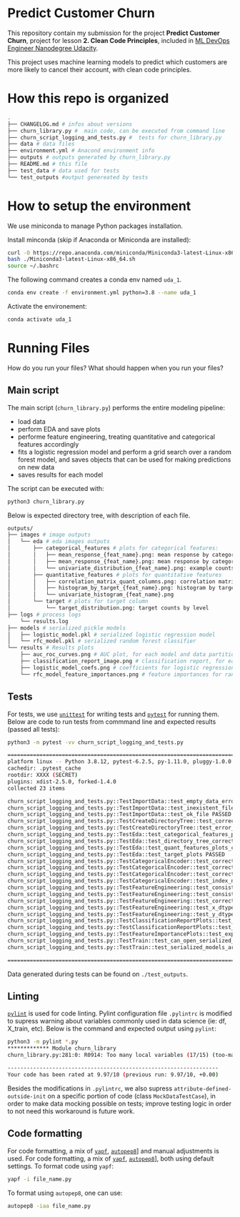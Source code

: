 # Predict Customer Churn

This repository contain my submission for the project **Predict Customer Churn**, project for lesson **2. Clean Code Principles**, included in [ML DevOps Engineer Nanodegree Udacity](https://www.udacity.com/course/machine-learning-dev-ops-engineer-nanodegree--nd0821).

This project uses machine learning models to predict which customers are more likely to cancel their account, with clean code principles.

# How this repo is organized
```bash
.
├── CHANGELOG.md # infos about versions
├── churn_library.py #  main code, can be executed from command line
├── churn_script_logging_and_tests.py #  tests for churn_library.py
├── data # data files
├── environment.yml # Anacond environment info
├── outputs # outputs generated by churn_library.py
├── README.md # this file
├── test_data # data used for tests
└── test_outputs #output genereated by tests
```



# How to setup the environment
We use miniconda to manage Python packages installation.

Install minconda (skip if Anaconda or Miniconda are installed):
```bash
curl -O https://repo.anaconda.com/miniconda/Miniconda3-latest-Linux-x86_64.sh
bash ./Miniconda3-latest-Linux-x86_64.sh
source ~/.bashrc
```

The following command creates a conda env named `uda_1`.
```bash
conda env create -f environment.yml python=3.8 --name uda_1
```

Activate the environement:
```bash
conda activate uda_1
```
# Running Files
How do you run your files? What should happen when you run your files?
## Main script
The main script (`churn_library.py`) performs the entire modeling pipeline:
 - load data
 - perform EDA and save plots
 - performe feature engineering, treating quantitative and categorical features accordingly
 - fits a logistic regression model and perform a grid search over a random forest model, and saves objects that can be used for making predictions on new data
 - saves results for each model

The script can be executed with:
```bash
python3 churn_library.py
```

Below is expected directory tree, with description of each file.
```bash
outputs/
├── images # image outputs
│   └── eda # eda images outputs
│       ├── categorical_features # plots for categorical features:
│       │   ├── mean_response_{feat_name}.png: mean response by category leval, one for each feature
│       │   ├── mean_response_{feat_name}.png: mean response by category leval, one for each feature
│       │   └── univariate_distribution_{feat_name}.png: example counts by category level, one for each feature
│       ├── quantitative_features # plots for quantitative features
│       │   ├── correlation_matrix_quant_columns.png: correlation matrix of all quantitative features (including target column)
│       │   ├── histogram_by_target_{feat_name}.png: histogram by target level
│       │   └── univariate_histogram_{feat_name}.png
│       └── target # plots for target column
│           └── target_distribution.png: target counts by level
├── logs # process logs
    └── results.log
├── models # serialized pickle models
│   ├── logistic_model.pkl # serialized logistic regression model
│   └── rfc_model.pkl # serialized random forest classifier
└── results # Results plots
    ├── auc_roc_curves.png # AUC plot, for each model and data partition (train, test)
    ├── classification_report_image.png # classification report, for each model and data partition (train, test)
    ├── logistic_model_coefs.png # coefficients for logistic regression model
    └── rfc_model_feature_importances.png # feature importances for random forest classifier model
```

## Tests
For tests, we use [`unittest`](https://docs.python.org/3/library/unittest.html) for writing tests and [`pytest`](https://docs.pytest.org/) for running them. Below are code to run tests from commmand line and expected results (passed all tests):
```bash
python3 -m pytest -vv churn_script_logging_and_tests.py

=========================================================================================== test session starts ============================================================================================
platform linux -- Python 3.8.12, pytest-6.2.5, py-1.11.0, pluggy-1.0.0 -- /home/marcospiau/miniconda3/envs/uda_1/bin/python3
cachedir: .pytest_cache
rootdir: XXXX (SECRET)
plugins: xdist-2.5.0, forked-1.4.0
collected 23 items

churn_script_logging_and_tests.py::TestImportData::test_empty_data_error PASSED                                                                                                                      [  4%]
churn_script_logging_and_tests.py::TestImportData::test_inexistent_file_error PASSED                                                                                                                 [  8%]
churn_script_logging_and_tests.py::TestImportData::test_ok_file PASSED                                                                                                                               [ 13%]
churn_script_logging_and_tests.py::TestCreateDirectoryTree::test_correct_creation PASSED                                                                                                             [ 17%]
churn_script_logging_and_tests.py::TestCreateDirectoryTree::test_error_if_exists PASSED                                                                                                              [ 21%]
churn_script_logging_and_tests.py::TestEda::test_categorical_features_plots_created PASSED                                                                                                           [ 26%]
churn_script_logging_and_tests.py::TestEda::test_directory_tree_correct PASSED                                                                                                                       [ 30%]
churn_script_logging_and_tests.py::TestEda::test_quant_features_plots_created PASSED                                                                                                                 [ 34%]
churn_script_logging_and_tests.py::TestEda::test_target_plots PASSED                                                                                                                                 [ 39%]
churn_script_logging_and_tests.py::TestCategoricalEncoder::test_correct_dtype PASSED                                                                                                                 [ 43%]
churn_script_logging_and_tests.py::TestCategoricalEncoder::test_correct_feature_names PASSED                                                                                                         [ 47%]
churn_script_logging_and_tests.py::TestCategoricalEncoder::test_correct_shape PASSED                                                                                                                 [ 52%]
churn_script_logging_and_tests.py::TestCategoricalEncoder::test_index_not_modified PASSED                                                                                                            [ 56%]
churn_script_logging_and_tests.py::TestFeatureEngineering::test_consistent_length_x_y_test PASSED                                                                                                    [ 60%]
churn_script_logging_and_tests.py::TestFeatureEngineering::test_consistent_length_x_y_train PASSED                                                                                                   [ 65%]
churn_script_logging_and_tests.py::TestFeatureEngineering::test_correct_feature_names PASSED                                                                                                         [ 69%]
churn_script_logging_and_tests.py::TestFeatureEngineering::test_x_dtype PASSED                                                                                                                       [ 73%]
churn_script_logging_and_tests.py::TestFeatureEngineering::test_y_dtype PASSED                                                                                                                       [ 78%]
churn_script_logging_and_tests.py::TestClassificationReportPlots::test_kwargs_plot PASSED                                                                                                            [ 82%]
churn_script_logging_and_tests.py::TestClassificationReportPlots::test_simple_plot PASSED                                                                                                            [ 86%]
churn_script_logging_and_tests.py::TestFeatureImportancePlots::test_expected_files_in_dir PASSED                                                                                                     [ 91%]
churn_script_logging_and_tests.py::TestTrain::test_can_open_serialized_models PASSED                                                                                                                 [ 95%]
churn_script_logging_and_tests.py::TestTrain::test_serialized_models_are_saved PASSED                                                                                                                [100%]

=========================================================================================== 23 passed in 17.38s ============================================================================================
```

Data generated during tests can be found on `./test_outputs`.

## Linting
[`pylint`](https://pylint.org/) is used for code linting. Pylint configuration file `.pylintrc` is modified to supress warning about variables commonly used in data science (ie: df, X_train, etc). Below is the command and expected output using `pylint`:
```bash
python3 -m pylint *.py
************* Module churn_library
churn_library.py:281:0: R0914: Too many local variables (17/15) (too-many-locals)

------------------------------------------------------------------
Your code has been rated at 9.97/10 (previous run: 9.97/10, +0.00)
```
Besides the modifications in `.pylintrc`, we also supress `attribute-defined-outside-init` on a specific portion of code (class `MockDataTestCase`), in order to make data mocking possible on tests; improve testing logic in order to not need this workaround is future work.

## Code formatting
For code formatting, a mix of [`yapf`](https://github.com/google/yapf), [`autopep8`](https://github.com/hhatto/autopep8)] and manual adjustments is used.
For code formatting, a mix of [`yapf`](https://github.com/google/yapf), [`autopep8`](https://github.com/hhatto/autopep8)], both using default settings.
To format code using `yapf`:
```bash
yapf -i file_name.py
```
To format using `autopep8`, one can use:
```bash
autopep8 -iaa file_name.py
```
